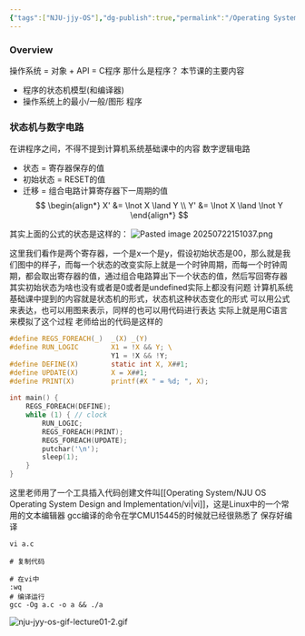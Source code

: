 ```yaml
---
{"tags":["NJU-jjy-OS"],"dg-publish":true,"permalink":"/Operating System/NJU OS Operating System Design and Implementation/Lecture 02 操作系统上的程序/","dgPassFrontmatter":true,"noteIcon":"","created":"2025-07-21T22:34:48.077+08:00","updated":"2025-07-22T15:34:37.026+08:00"}
---
```


### Overview
操作系统 =  对象 + API = C程序
那什么是程序？
本节课的主要内容
- 程序的状态机模型(和编译器)
- 操作系统上的最小/一般/图形 程序

### 状态机与数字电路
在讲程序之间，不得不提到计算机系统基础课中的内容
数字逻辑电路
- 状态 = 寄存器保存的值
- 初始状态 = RESET的值
- 迁移 = 组合电路计算寄存器下一周期的值
$$
\begin{align*}
X' &= \lnot X \land Y \\
Y' &= \lnot X \land \lnot Y
\end{align*}
$$

其实上面的公式的状态是这样的：
![Pasted image 20250722151037.png](/img/user/accessory/Pasted%20image%2020250722151037.png)

这里我们看作是两个寄存器，一个是x一个是y，假设初始状态是00，那么就是我们图中的样子，而每一个状态的改变实际上就是一个时钟周期，而每一个时钟周期，都会取出寄存器的值，通过组合电路算出下一个状态的值，然后写回寄存器
其实初始状态为啥也没有或者是0或者是undefined实际上都没有问题
计算机系统基础课中提到的内容就是状态机的形式，状态机这种状态变化的形式 可以用公式来表达，也可以用图来表示，同样的也可以用代码进行表达
实际上就是用C语言来模拟了这个过程
老师给出的代码是这样的
```c
#define REGS_FOREACH(_)  _(X) _(Y)  
#define RUN_LOGIC        X1 = !X && Y; \  
                         Y1 = !X && !Y;  
#define DEFINE(X)        static int X, X##1;  
#define UPDATE(X)        X = X##1;  
#define PRINT(X)         printf(#X " = %d; ", X);  
  
int main() {  
    REGS_FOREACH(DEFINE);  
    while (1) { // clock  
        RUN_LOGIC;  
        REGS_FOREACH(PRINT);  
        REGS_FOREACH(UPDATE);  
        putchar('\n');  
        sleep(1);  
    }  
}
```

这里老师用了一个工具插入代码创建文件叫[[Operating System/NJU OS Operating System Design and Implementation/vi\|vi]]，这是Linux中的一个常用的文本编辑器
gcc编译的命令在学CMU15445的时候就已经很熟悉了
保存好编译
```shell
vi a.c

# 复制代码

# 在vi中
:wq
# 编译运行
gcc -Og a.c -o a && ./a
```

![nju-jyy-os-gif-lecture01-2.gif](/img/user/accessory/nju-jyy-os-gif-lecture01-2.gif)


